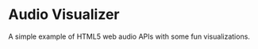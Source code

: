 Audio Visualizer
================

A simple example of HTML5 web audio APIs with some fun visualizations.